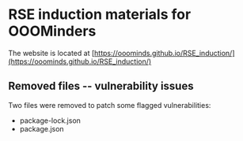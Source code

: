 # RSE induction materials for OOOMinders

The website is located at [https://ooominds.github.io/RSE_induction/](https://ooominds.github.io/RSE_induction/)

## Removed files -- vulnerability issues

Two files were removed to patch some flagged vulnerabilities:

- package-lock.json
- package.json

